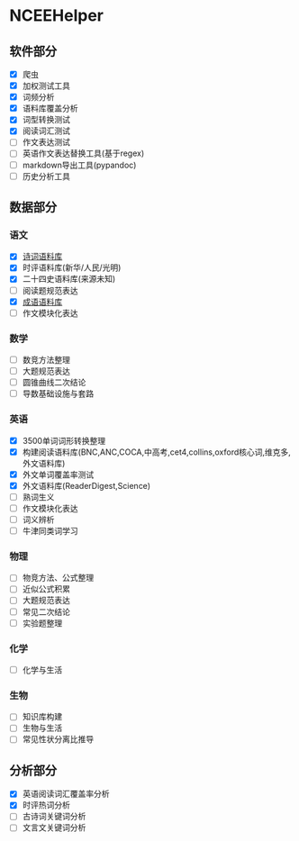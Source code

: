 # NCEEHelper

## 软件部分

- [x] 爬虫
- [x] 加权测试工具
- [x] 词频分析
- [x] 语料库覆盖分析
- [x] 词型转换测试
- [x] 阅读词汇测试
- [ ] 作文表达测试
- [ ] 英语作文表达替换工具(基于regex)
- [ ] markdown导出工具(pypandoc)
- [ ] 历史分析工具

## 数据部分

### 语文

- [x] [诗词语料库](https://github.com/chinese-poetry/chinese-poetry)
- [x] 时评语料库(新华/人民/光明)
- [x] 二十四史语料库(来源未知)
- [ ] 阅读题规范表达
- [x] [成语语料库](https://github.com/fighting41love/funNLP/blob/master/data/%E6%88%90%E8%AF%AD%E8%AF%8D%E5%BA%93/THUOCL_chengyu.txt)
- [ ] 作文模块化表达

### 数学
- [ ] 数竞方法整理
- [ ] 大题规范表达
- [ ] 圆锥曲线二次结论
- [ ] 导数基础设施与套路

### 英语
- [x] 3500单词词形转换整理
- [x] 构建阅读语料库(BNC,ANC,COCA,中高考,cet4,collins,oxford核心词,维克多,外文语料库)
- [x] 外文单词覆盖率测试
- [x] 外文语料库(ReaderDigest,Science)
- [ ] 熟词生义
- [ ] 作文模块化表达
- [ ] 词义辨析
- [ ] 牛津同类词学习

### 物理
- [ ] 物竞方法、公式整理
- [ ] 近似公式积累
- [ ] 大题规范表达
- [ ] 常见二次结论
- [ ] 实验题整理

### 化学
- [ ] 化学与生活

### 生物
- [ ] 知识库构建
- [ ] 生物与生活
- [ ] 常见性状分离比推导

## 分析部分
- [x] 英语阅读词汇覆盖率分析
- [x] 时评热词分析
- [ ] 古诗词关键词分析
- [ ] 文言文关键词分析
